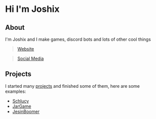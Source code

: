 # Hi I'm Joshix

## About
I'm Joshix and I make games, discord bots and lots of other cool things
> [Website](https://joshyx.github.io?target=_blank)

> [Social Media](https://joshyx.github.io/contact?target=_blank)

## Projects
I started many [projects](https://joshyx.github.io/projects) and finished some of them, here are some examples:
* [Schlucy](https://joshyx.github.io/projects#schlucy)
* [JarGame](https://joshyx.github.io/projects#jargame)
* [JesinBoomer](https://joshyx.github.io/projects#jesin)
